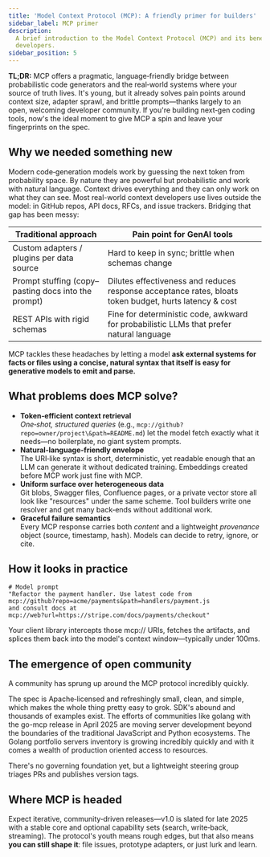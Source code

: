 ```yaml
---
title: 'Model Context Protocol (MCP): A friendly primer for builders'
sidebar_label: MCP primer
description:
  A brief introduction to the Model Context Protocol (MCP) and its benefits for
  developers.
sidebar_position: 5
---
```


**TL;DR:** MCP offers a pragmatic, language‑friendly bridge between
probabilistic code generators and the real‑world systems where your source of
truth lives. It's young, but it already solves pain points around context size,
adapter sprawl, and brittle prompts—thanks largely to an open, welcoming
developer community. If you're building next‑gen coding tools, now's the ideal
moment to give MCP a spin and leave your fingerprints on the spec.

## Why we needed something new

Modern code‑generation models work by guessing the next token from probability
space. By nature they are powerful but probabilistic and work with natural
language. Context drives everything and they can only work on what they can see.
Most real-world context developers use lives outside the model: in GitHub repos,
API docs, RFCs, and issue trackers. Bridging that gap has been messy:

| Traditional approach                                | Pain point for GenAI tools                                                                             |
| --------------------------------------------------- | ------------------------------------------------------------------------------------------------------ |
| Custom adapters / plugins per data source           | Hard to keep in sync; brittle when schemas change                                                      |
| Prompt stuffing (copy–pasting docs into the prompt) | Dilutes effectiveness and reduces response acceptance rates, bloats token budget, hurts latency & cost |
| REST APIs with rigid schemas                        | Fine for deterministic code, awkward for probabilistic LLMs that prefer natural language               |

MCP tackles these headaches by letting a model **ask external systems for facts
or files using a concise, natural syntax that itself is easy for generative
models to emit and parse.**

## What problems does MCP solve?

- **Token‑efficient context retrieval**  
  _One‑shot, structured queries_ (e.g.,
  `mcp://github?repo=owner/project\&path=README.md`) let the model fetch exactly
  what it needs—no boilerplate, no giant system prompts.
- **Natural‑language‑friendly envelope**  
  The URI‑like syntax is short, deterministic, yet readable enough that an LLM
  can generate it without dedicated training. Embeddings created before MCP work
  just fine with MCP.
- **Uniform surface over heterogeneous data**  
  Git blobs, Swagger files, Confluence pages, or a private vector store all look
  like "resources" under the same scheme. Tool builders write one resolver and
  get many back‑ends without additional work.
- **Graceful failure semantics**  
  Every MCP response carries both _content_ and a lightweight _provenance_
  object (source, timestamp, hash). Models can decide to retry, ignore, or cite.

## How it looks in practice

```text
# Model prompt
"Refactor the payment handler. Use latest code from
mcp://github?repo=acme/payments&path=handlers/payment.js
and consult docs at
mcp://web?url=https://stripe.com/docs/payments/checkout"
```

Your client library intercepts those mcp:// URIs, fetches the artifacts, and
splices them back into the model's context window—typically under 100ms.

## The emergence of open community

A community has sprung up around the MCP protocol incredibly quickly.

The spec is Apache‑licensed and refreshingly small, clean, and simple, which
makes the whole thing pretty easy to grok. SDK's abound and thousands of
examples exist. The efforts of communities like golang with the go-mcp release
in April 2025 are moving server development beyond the boundaries of the
traditional JavaScript and Python ecosystems. The Golang portfolio servers
inventory is growing incredibly quickly and with it comes a wealth of production
oriented access to resources.

There's no governing foundation yet, but a lightweight steering group triages
PRs and publishes version tags.

## Where MCP is headed

Expect iterative, community‑driven releases—v1.0 is slated for late 2025 with a
stable core and optional capability sets (search, write‑back, streaming). The
protocol's youth means rough edges, but that also means **you can still shape
it**: file issues, prototype adapters, or just lurk and learn.
